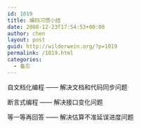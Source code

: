 ```yaml
---
id: 1019
title: 编码习惯小结
date: 2008-12-23T17:54:53+00:00
author: chen
layout: post
guid: http://wilderwein.org/?p=1019
permalink: /1019.html
categories:
  - 备忘
---
```

自文档化编程 —— 解决文档和代码同步问题

断言式编程 —— 解决接口变化问题

等一等再回答 —— 解决估算不准延误进度问题